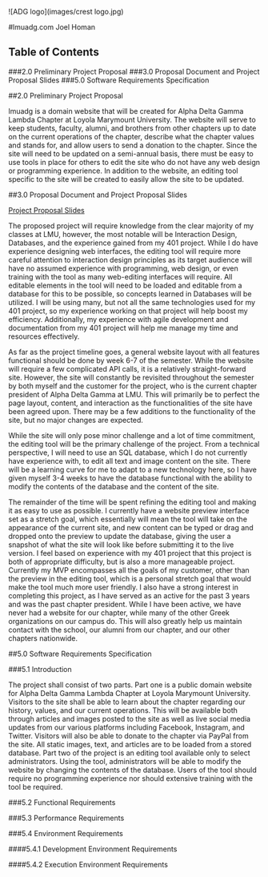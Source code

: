 
![ADG logo](images/crest logo.jpg)

#lmuadg.com
Joel Homan

## Table of Contents

###2.0	Preliminary Project Proposal
###3.0	Proposal Document and Project Proposal Slides
###5.0	Software Requirements Specification

##2.0	Preliminary Project Proposal

lmuadg is a domain website that will be created for Alpha Delta Gamma Lambda Chapter at Loyola Marymount University.  The website will serve to keep students, faculty, alumni, and brothers from other chapters up to date on the current operations of the chapter, describe what the chapter values and stands for, and allow users to send a donation to the chapter.  Since the site will need to be updated on a semi-annual basis, there must be easy to use tools in place for others to edit the site who do not have any web design or programming experience.  In addition to the website, an editing tool specific to the site will be created to easily allow the site to be updated.

##3.0	Proposal Document and Project Proposal Slides

[Project Proposal Slides](https://docs.google.com/presentation/d/1KUr7ih_9oVBjzNBktTOlp0dagr6pWkGHCXd7bYHTjk0/edit#slide=id.p)

The proposed project will require knowledge from the clear majority of my classes at LMU, however, the most notable will be Interaction Design, Databases, and the experience gained from my 401 project.  While I do have experience designing web interfaces, the editing tool will require more careful attention to interaction design principles as its target audience will have no assumed experience with programming, web design, or even training with the tool as many web-editing interfaces will require.  All editable elements in the tool will need to be loaded and editable from a database for this to be possible, so concepts learned in Databases will be utilized.  I will be using many, but not all the same technologies used for my 401 project, so my experience working on that project will help boost my efficiency.  Additionally, my experience with agile development and documentation from my 401 project will help me manage my time and resources effectively.  

As far as the project timeline goes, a general website layout with all features functional should be done by week 6-7 of the semester.  While the website will require a few complicated API calls, it is a relatively straight-forward site.  However, the site will constantly be revisited throughout the semester by both myself and the customer for the project, who is the current chapter president of Alpha Delta Gamma at LMU.  This will primarily be to perfect the page layout, content, and interaction as the functionalities of the site have been agreed upon.  There may be a few additions to the functionality of the site, but no major changes are expected.

While the site will only pose minor challenge and a lot of time commitment, the editing tool will be the primary challenge of the project.  From a technical perspective, I will need to use an SQL database, which I do not currently have experience with, to edit all text and image content on the site.  There will be a learning curve for me to adapt to a new technology here, so I have given myself 3-4 weeks to have the database functional with the ability to modify the contents of the database and the content of the site.

The remainder of the time will be spent refining the editing tool and making it as easy to use as possible.  I currently have a website preview interface set as a stretch goal, which essentially will mean the tool will take on the appearance of the current site, and new content can be typed or drag and dropped onto the preview to update the database, giving the user a snapshot of what the site will look like before submitting it to the live version.
I feel based on experience with my 401 project that this project is both of appropriate difficulty, but is also a more manageable project.  Currently my MVP encompasses all the goals of my customer, other than the preview in the editing tool, which is a personal stretch goal that would make the tool much more user friendly.  I also have a strong interest in completing this project, as I have served as an active for the past 3 years and was the past chapter president.  While I have been active, we have never had a website for our chapter, while many of the other Greek organizations on our campus do.  This will also greatly help us maintain contact with the school, our alumni from our chapter, and our other chapters nationwide.

##5.0	Software Requirements Specification

###5.1	Introduction

The project shall consist of two parts.  Part one is a public domain website for Alpha Delta Gamma Lambda Chapter at Loyola Marymount University.  Visitors to the site shall be able to learn about the chapter regarding our history, values, and our current operations.  This will be available both through articles and images posted to the site as well as live social media updates from our various platforms including Facebook, Instagram, and Twitter.  Visitors will also be able to donate to the chapter via PayPal from the site.  All static images, text, and articles are to be loaded from a stored database.  Part two of the project is an editing tool available only to select administrators.  Using the tool, administrators will be able to modify the website by changing the contents of the database.  Users of the tool should require no programming experience nor should extensive training with the tool be required.

###5.2	Functional Requirements

###5.3	Performance Requirements

###5.4	Environment Requirements

####5.4.1	Development Environment Requirements

####5.4.2	Execution Environment Requirements	

